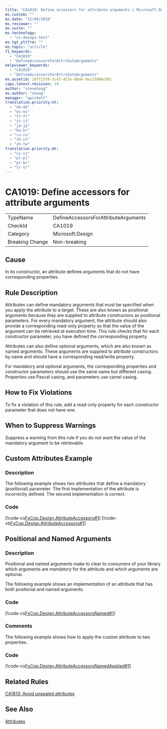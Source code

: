 ```yaml
---
title: "CA1019: Define accessors for attribute arguments | Microsoft Docs"
ms.custom: ""
ms.date: "11/04/2016"
ms.reviewer: ""
ms.suite: ""
ms.technology: 
  - "vs-devops-test"
ms.tgt_pltfrm: ""
ms.topic: "article"
f1_keywords: 
  - "CA1019"
  - "DefineAccessorsForAttributeArguments"
helpviewer_keywords: 
  - "CA1019"
  - "DefineAccessorsForAttributeArguments"
ms.assetid: 197f2378-3c43-427e-80de-9ec25006c05c
caps.latest.revision: 19
author: "stevehoag"
ms.author: "shoag"
manager: "wpickett"
translation.priority.ht: 
  - "de-de"
  - "es-es"
  - "fr-fr"
  - "it-it"
  - "ja-jp"
  - "ko-kr"
  - "ru-ru"
  - "zh-cn"
  - "zh-tw"
translation.priority.mt: 
  - "cs-cz"
  - "pl-pl"
  - "pt-br"
  - "tr-tr"
---
```

# CA1019: Define accessors for attribute arguments
|||  
|-|-|  
|TypeName|DefineAccessorsForAttributeArguments|  
|CheckId|CA1019|  
|Category|Microsoft.Design|  
|Breaking Change|Non-breaking|  
  
## Cause  
 In its constructor, an attribute defines arguments that do not have corresponding properties.  
  
## Rule Description  
 Attributes can define mandatory arguments that must be specified when you apply the attribute to a target. These are also known as positional arguments because they are supplied to attribute constructors as positional parameters. For every mandatory argument, the attribute should also provide a corresponding read-only property so that the value of the argument can be retrieved at execution time. This rule checks that for each constructor parameter, you have defined the corresponding property.  
  
 Attributes can also define optional arguments, which are also known as named arguments. These arguments are supplied to attribute constructors by name and should have a corresponding read/write property.  
  
 For mandatory and optional arguments, the corresponding properties and constructor parameters should use the same name but different casing. Properties use Pascal casing, and parameters use camel casing.  
  
## How to Fix Violations  
 To fix a violation of this rule, add a read-only property for each constructor parameter that does not have one.  
  
## When to Suppress Warnings  
 Suppress a warning from this rule if you do not want the value of the mandatory argument to be retrievable.  
  
## Custom Attributes Example  
  
### Description  
 The following example shows two attributes that define a mandatory (positional) parameter. The first implementation of the attribute is incorrectly defined. The second implementation is correct.  
  
### Code  
 [!code-cs[FxCop.Design.AttributeAccessors#1](../code-quality/codesnippet/CSharp/ca1019-define-accessors-for-attribute-arguments_1.cs)]
 [!code-vb[FxCop.Design.AttributeAccessors#1](../code-quality/codesnippet/VisualBasic/ca1019-define-accessors-for-attribute-arguments_1.vb)]  
  
## Positional and Named Arguments  
  
### Description  
 Positional and named arguments make to clear to consumers of your library which arguments are mandatory for the attribute and which arguments are optional.  
  
 The following example shows an implementation of an attribute that has both positional and named arguments.  
  
### Code  
 [!code-cs[FxCop.Design.AttributeAccessorsNamed#1](../code-quality/codesnippet/CSharp/ca1019-define-accessors-for-attribute-arguments_2.cs)]  
  
### Comments  
 The following example shows how to apply the custom attribute to two properties.  
  
### Code  
 [!code-cs[FxCop.Design.AttributeAccessorsNamedApplied#1](../code-quality/codesnippet/CSharp/ca1019-define-accessors-for-attribute-arguments_3.cs)]  
  
## Related Rules  
 [CA1813: Avoid unsealed attributes](../code-quality/ca1813-avoid-unsealed-attributes.md)  
  
## See Also  
 [Attributes](../Topic/Attributes1.md)